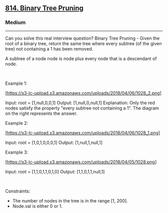 <h2><a href="https://leetcode.com/problems/binary-tree-pruning/">814. Binary Tree Pruning</a></h2><h3>Medium</h3><hr>Can you solve this real interview question? Binary Tree Pruning - Given the root of a binary tree, return the same tree where every subtree (of the given tree) not containing a 1 has been removed.

A subtree of a node node is node plus every node that is a descendant of node.

 

Example 1:

[https://s3-lc-upload.s3.amazonaws.com/uploads/2018/04/06/1028_2.png]


Input: root = [1,null,0,0,1]
Output: [1,null,0,null,1]
Explanation: 
Only the red nodes satisfy the property "every subtree not containing a 1".
The diagram on the right represents the answer.


Example 2:

[https://s3-lc-upload.s3.amazonaws.com/uploads/2018/04/06/1028_1.png]


Input: root = [1,0,1,0,0,0,1]
Output: [1,null,1,null,1]


Example 3:

[https://s3-lc-upload.s3.amazonaws.com/uploads/2018/04/05/1028.png]


Input: root = [1,1,0,1,1,0,1,0]
Output: [1,1,0,1,1,null,1]


 

Constraints:

 * The number of nodes in the tree is in the range [1, 200].
 * Node.val is either 0 or 1.